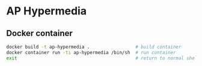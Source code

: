 # AP Hypermedia

## Docker container

```sh
docker build -t ap-hypermedia .                 # build container
docker container run -ti ap-hypermedia /bin/sh  # run container
exit                                            # return to normal shell
```
